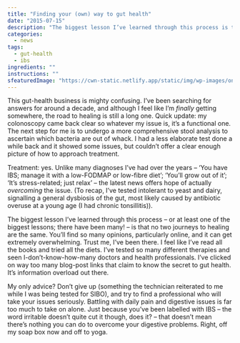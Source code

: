 ```yaml
---
title: "Finding your (own) way to gut health"
date: "2015-07-15"
description: "The biggest lesson I’ve learned through this process is that no two journeys to healing are the same."
categories: 
  - news
tags: 
  - gut-health
  - ibs
ingredients: ""
instructions: ""
sfeaturedImage: "https://cwn-static.netlify.app/static/img/wp-images/oneway.jpg"
---
```


This gut-health business is mighty confusing. I’ve been searching for answers for around a decade, and although I feel like I’m _finally_ getting somewhere, the road to healing is still a long one. Quick update: my colonoscopy came back clear so whatever my issue is, it’s a functional one. The next step for me is to undergo a more comprehensive stool analysis to ascertain which bacteria are out of whack. I had a less elaborate test done a while back and it showed some issues, but couldn’t offer a clear enough picture of how to approach treatment.

Treatment: yes. Unlike many diagnoses I’ve had over the years – ‘You have IBS; manage it with a low-FODMAP or low-fibre diet’; ‘You’ll grow out of it’; ‘It’s stress-related; just relax’ – the latest news offers hope of actually _overcoming_ the issue. (To recap, I’ve tested intolerant to yeast and dairy, signalling a general dysbiosis of the gut, most likely caused by antibiotic overuse at a young age (I had chronic tonsillitis)).

The biggest lesson I’ve learned through this process – or at least one of the biggest lessons; there have been many! – is that no two journeys to healing are the same. You’ll find so many opinions, particularly online, and it can get extremely overwhelming. Trust me, I’ve been there. I feel like I’ve read all the books and tried all the diets. I’ve tested so many different therapies and seen I-don’t-know-how-many doctors and health professionals. I’ve clicked on way too many blog-post links that claim to know the secret to gut health. It’s information overload out there.

My only advice? Don’t give up (something the technician reiterated to me while I was being tested for SIBO), and try to find a professional who will take your issues seriously. Battling with daily pain and digestive issues is far too much to take on alone. Just because you’ve been labelled with IBS – the word irritable doesn’t quite cut it though, does it? – that doesn’t mean there’s nothing you can do to overcome your digestive problems. Right, off my soap box now and off to yoga.
